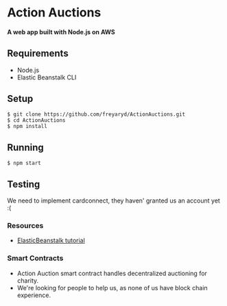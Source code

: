 # Action Auctions

#### A web app built with Node.js on AWS

## Requirements
- Node.js
- Elastic Beanstalk CLI

## Setup

```
$ git clone https://github.com/freyaryd/ActionAuctions.git
$ cd ActionAuctions
$ npm install
```

## Running
```
$ npm start
```

## Testing

We need to implement cardconnect, they haven' granted us an account yet :(

### Resources
- [ElasticBeanstalk tutorial](http://docs.aws.amazon.com/elasticbeanstalk/latest/dg/create-deploy-python-django.html)

### Smart Contracts
- Action Auction smart contract handles decentralized auctioning for charity.
- We're looking for people to help us, as none of us have block chain experience.
